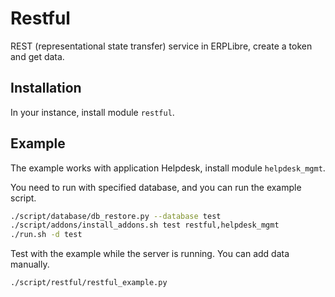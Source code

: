 # Restful

REST (representational state transfer) service in ERPLibre, create a token and get data.

## Installation

In your instance, install module `restful`.

## Example

The example works with application Helpdesk, install module `helpdesk_mgmt`.

You need to run with specified database, and you can run the example script.

```bash
./script/database/db_restore.py --database test
./script/addons/install_addons.sh test restful,helpdesk_mgmt
./run.sh -d test
```

Test with the example while the server is running. You can add data manually.

```bash
./script/restful/restful_example.py
```
